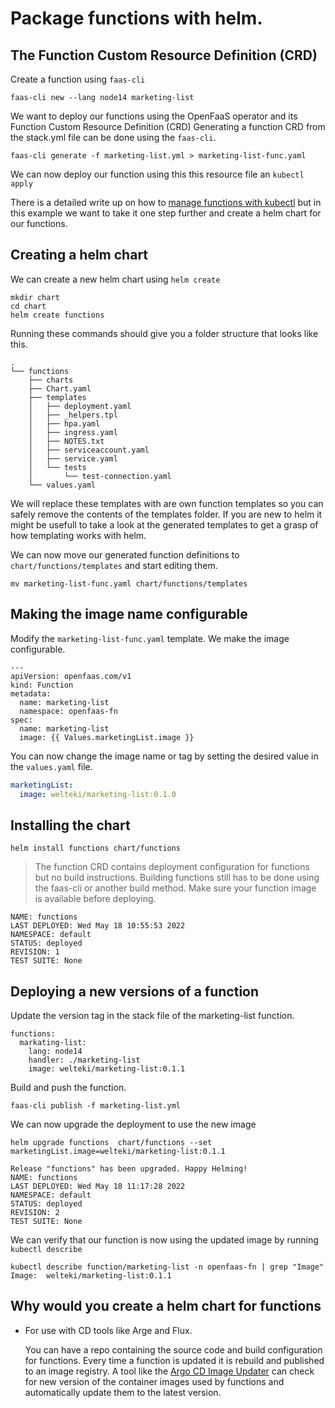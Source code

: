 # Package functions with helm.

## The Function Custom Resource Definition (CRD)
Create a function using `faas-cli`
```
faas-cli new --lang node14 marketing-list 
```

We want to deploy our functions using the OpenFaaS operator and its Function Custom Resource Definition (CRD)
Generating a function CRD from the stack.yml file can be done using the `faas-cli`. 

```
faas-cli generate -f marketing-list.yml > marketing-list-func.yaml
```
We can now deploy our function using this this resource file an `kubectl apply`

There is a detailed write up on how to [manage functions with kubectl](https://www.openfaas.com/blog/manage-functions-with-kubectl/) but in this example we want to take it one step further and create a helm chart for our functions.


## Creating a helm chart
We can create a new helm chart using `helm create`
```
mkdir chart
cd chart
helm create functions
```

Running these commands should give you a folder structure that looks like this. 
```
.
└── functions
    ├── charts
    ├── Chart.yaml
    ├── templates
    │   ├── deployment.yaml
    │   ├── _helpers.tpl
    │   ├── hpa.yaml
    │   ├── ingress.yaml
    │   ├── NOTES.txt
    │   ├── serviceaccount.yaml
    │   ├── service.yaml
    │   └── tests
    │       └── test-connection.yaml
    └── values.yaml
```

We will replace these templates with are own function templates so you can safely remove the contents of the templates folder. If you are new to helm it might be usefull to take a look at the generated templates to get a grasp of how templating works with helm.

We can now move our generated function definitions to `chart/functions/templates` and start editing them.

```
mv marketing-list-func.yaml chart/functions/templates 
```

## Making the image name configurable
Modify the `marketing-list-func.yaml` template. We make the image configurable.

```
---
apiVersion: openfaas.com/v1
kind: Function
metadata:
  name: marketing-list
  namespace: openfaas-fn
spec:
  name: marketing-list
  image: {{ Values.marketingList.image }}
```

You can now change the image name or tag by setting the desired value in the `values.yaml` file.
```yaml
marketingList:
  image: welteki/marketing-list:0.1.0
```

## Installing the chart
```
helm install functions chart/functions
```

> The function CRD contains deployment configuration for functions but no build instructions. Building functions still has to be done using the faas-cli or another build method. Make sure your function image is available before deploying.

```
NAME: functions
LAST DEPLOYED: Wed May 18 10:55:53 2022
NAMESPACE: default
STATUS: deployed
REVISION: 1
TEST SUITE: None
```

## Deploying a new versions of a function
Update the version tag in the stack file of the marketing-list function.
```
functions:
  markating-list:
    lang: node14
    handler: ./marketing-list
    image: welteki/marketing-list:0.1.1
```

Build and push the function.
```
faas-cli publish -f marketing-list.yml
```

We can now upgrade the deployment to use the new image
```
helm upgrade functions  chart/functions --set marketingList.image=welteki/marketing-list:0.1.1
```
```
Release "functions" has been upgraded. Happy Helming!
NAME: functions
LAST DEPLOYED: Wed May 18 11:17:28 2022
NAMESPACE: default
STATUS: deployed
REVISION: 2
TEST SUITE: None
```

We can verify that our function is now using the updated image by running `kubectl describe`
```
kubectl describe function/marketing-list -n openfaas-fn | grep "Image"
Image:  welteki/marketing-list:0.1.1
```

## Why would you create a helm chart for functions

- For use with CD tools like Arge and Flux.

    You can have a repo containing the source code and build configuration for functions. Every time a function is updated it is rebuild and published to an image registry. A tool like the [Argo CD Image Updater](https://argocd-image-updater.readthedocs.io/en/v0.1.0/) can check for new version of the container images used by functions and automatically update them to the latest version.
